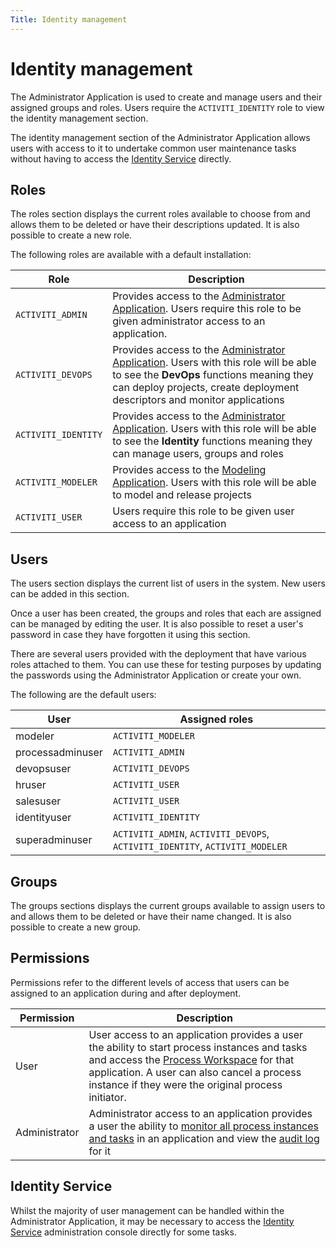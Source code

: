 ```yaml
---
Title: Identity management
--- 
```


# Identity management
The Administrator Application is used to create and manage users and their assigned groups and roles. Users require the `ACTIVITI_IDENTITY` role to view the identity management section. 

The identity management section of the Administrator Application allows users with access to it to undertake common user maintenance tasks without having to access the [Identity Service](../identity/service.md) directly.

## Roles
The roles section displays the current roles available to choose from and allows them to be deleted or have their descriptions updated. It is also possible to create a new role.

The following roles are available with a default installation: 

| Role | Description |
| ---- | ----------- |
| `ACTIVITI_ADMIN` | Provides access to the [Administrator Application](../README.md). Users require this role to be given administrator access to an application.  |
| `ACTIVITI_DEVOPS` | Provides access to the [Administrator Application](../README.md). Users with this role will be able to see the **DevOps** functions meaning they can deploy projects, create deployment descriptors and monitor applications |
| `ACTIVITI_IDENTITY` | Provides access to the [Administrator Application](../README.md). Users with this role will be able to see the **Identity** functions meaning they can manage users, groups and roles |
| `ACTIVITI_MODELER` | Provides access to the [Modeling Application](../../modeling/README.md). Users with this role will be able to model and release projects |
| `ACTIVITI_USER` | Users require this role to be given user access to an application | 

## Users
The users section displays the current list of users in the system. New users can be added in this section. 

Once a user has been created, the groups and roles that each are assigned can be managed by editing the user. It is also possible to reset a user's password in case they have forgotten it using this section. 

There are several users provided with the deployment that have various roles attached to them. You can use these for testing purposes by updating the passwords using the Administrator Application or create your own. 

The following are the default users:

| User | Assigned roles | 
| ---- | -------------- |
| modeler | `ACTIVITI_MODELER` |
| processadminuser | `ACTIVITI_ADMIN` |
| devopsuser | `ACTIVITI_DEVOPS` |
| hruser | `ACTIVITI_USER` |
| salesuser | `ACTIVITI_USER` |
| identityuser | `ACTIVITI_IDENTITY` |
| superadminuser | `ACTIVITI_ADMIN`, `ACTIVITI_DEVOPS`, `ACTIVITI_IDENTITY`, `ACTIVITI_MODELER` |

## Groups
The groups sections displays the current groups available to assign users to and allows them to be deleted or have their name changed. It is also possible to create a new group.

## Permissions
Permissions refer to the different levels of access that users can be assigned to an application during and after deployment. 

| Permission | Description | 
| ---------- | ----------- | 
| User | User access to an application provides a user the ability to start process instances and tasks and access the [Process Workspace](../../workspace/README.md) for that application. A user can also cancel a process instance if they were the original process initiator. | 
| Administrator | Administrator access to an application provides a user the ability to [monitor all process instances and tasks](../monitoring/README.md) in an application and view the [audit log](../monitoring/README.md#audit) for it | 

## Identity Service
Whilst the majority of user management can be handled within the Administrator Application, it may be necessary to access the [Identity Service](../identity/service.md) administration console directly for some tasks. 

